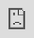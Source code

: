 ```yaml
---
title: >-
  A magical farming sim, cat museum exploration and other new indie games worth
  checking out
date: '2025-08-09'
excerpt: >-
  Welcome to our latest recap of what&#39;s going on in the indie game space.
  This week, Nintendo held its latest Indie World showcase to spotlight titl...
coverImage: >-
  https://images.unsplash.com/photo-1677442136019-21780ecad995?w=400&h=200&fit=crop&auto=format
author: AIVibe
tags:
  - Ai
  - Work
  - Tools
category: Work
source: >-
  https://www.engadget.com/gaming/a-magical-farming-sim-cat-museum-exploration-and-other-new-indie-games-worth-checking-out-120042340.html?src=rss
---
```

<p>Welcome to our latest recap of what&#39;s going on in the indie game space. This week, Nintendo held its latest Indie World showcase to spotlight titles that are coming to Switch and Switch 2, as well as some that arrived on the eShop on the day of the presentation.</p>
<p>One of the latter was <a data-i13n="cpos:1;pos:1" href="https://www.engadget.com/gaming/ufo-50-a-brilliant-tribute-to-retro-gaming-is-out-for-the-switch-right-now-141756694.html"><em>UFO 50</em></a>, which featured on many best of 2024 lists after it debuted on PC. Another was <a data-i13n="cpos:2;pos:1" href="https://www.nintendo.com/us/store/products/is-this-seat-taken-switch/"><em>Is This Seat Taken?</em></a>, which is about placing picky people in the right seats. This chill puzzle game from Poti Poti Studio and publisher Wholesome Games Presents arrived on <a data-i13n="cpos:3;pos:1" href="https://store.steampowered.com/app/3035120/Is_This_Seat_Taken/">Steam</a>, iOS and Android as well this week. It has a look that reminds me a little of last year’s pretty platformer, <a data-i13n="cpos:4;pos:1" href="https://www.engadget.com/schim-is-an-inventive-beautiful-platformer-thats-just-a-little-too-repetitive-170019349.html"><em>Schim</em></a>.</p>
<span id="end-legacy-contents"></span><div id="2ebed191f3434bbba6c219f417a1a37d"><iframe src="https://www.youtube.com/embed/TnpOai12xgY?rel=0" style="top:0;left:0;width:100%;height:100%;position:absolute;border:0;" allowfullscreen scrolling="no" data-embed-domain="www.youtube.com"></iframe></div>
<p>Looking further ahead, the Indie World revealed the <a data-i13n="cpos:5;pos:1" href="https://www.engadget.com/gaming/the-spellbinding-ball-x-pit-will-hit-pc-and-consoles-on-october-15-141156022.html">October release date for <em>Ball x Pit</em></a>, a <em>Breakout</em>-esque roguelite I&#39;m very excited for. In addition, <em>Mina the Hollower</em>, the next game from Shovel Knight studio Yacht Club Games that we already knew was <a data-i13n="cpos:6;pos:1" href="https://www.engadget.com/gaming/mina-the-hollower-from-the-makers-of-shovel-knight-arrives-on-halloween-222539705.html">coming to Steam on Halloween</a>, has been confirmed for a Switch and Switch 2 release on the same day.</p>
<div id="a245ffa180c34426bfa0a660f0e86f89"><iframe src="https://www.youtube.com/embed/v8SbeAYMp5Q?rel=0" style="top:0;left:0;width:100%;height:100%;position:absolute;border:0;" allowfullscreen scrolling="no" data-embed-domain="www.youtube.com"></iframe></div>
<p>The showcase also revealed that <a data-i13n="cpos:7;pos:1" href="https://www.engadget.com/gaming/pc/bask-in-the-grotesque-pixel-art-beauty-of-neverway-000046814.html"><em>Neverway</em></a>, a creepy life-sim RPG from a studio founded by Pedro Medeiros (the pixel artist of <em>Celeste</em>) and Murder Engine creator Isadora Sophia, is coming to Switch and Steam in 2026. Meanwhile, sci-fi RPG <em>Caves of Qud</em> is coming to Switch as a console exclusive later this year. This is a turn-based, sci-fi roguelike RPG from Freehold Games and publisher Kitfox Games that&#39;s rated overwhelmingly positive on <a data-i13n="cpos:8;pos:1" href="https://store.steampowered.com/app/333640/Caves_of_Qud/">Steam</a> after nearly 10,000 player reviews (a quick scan indicates that those who get into <em>Caves of Qud </em>can sink hundreds of hours into it).</p>
<p>Elsewhere, The International Game Developers Association, The International Game Developers Association Foundation and Women in Games International teamed up for an interesting announcement this week. The organizations are collaborating on a project called Port Quest, which is designed to help successful developers bring their games to mobile platforms. Studios who take part can receive assistance from industry veterans, access to workshops and more.</p>
<p><a data-i13n="cpos:9;pos:1" href="https://docs.google.com/forms/d/e/1FAIpQLSdHtU7GuXn5YRRGaMdjti4FZaFku0FufWpTJCLWI9m0QEPLPg/viewform">Applications are open now</a> and will close on September 15. Those chosen to participate will be featured in a showcase. However, only games that have earned at least $10,000 per month for the last six months are eligible. The games can&#39;t have previously been made available on mobile devices either.</p>
<h2 id="jump-link-new-releases">New releases</h2>
<div id="33cc181665f045ab99e1feedfe01edbc"><iframe src="https://www.youtube.com/embed/lQgsimCQwYY?rel=0" style="top:0;left:0;width:100%;height:100%;position:absolute;border:0;" allowfullscreen scrolling="no" data-embed-domain="www.youtube.com"></iframe></div>
<p>A game called <em>Ritual of Raven</em>, from Spellgarden Games and publisher Team17, arrived on <a data-i13n="cpos:10;pos:1" href="https://store.steampowered.com/app/2066520/Ritual_of_Raven/">Steam</a> and Switch this week. It&#39;s billed as a &quot;cozy, story-based farming sim&quot; but you&#39;re not going to be making your character till the land, plant seeds and carefully nurture crops here.&nbsp;</p>
<p>Instead, this is more of a deckbuilder, as you&#39;ll collect tarot cards and make use of their magical powers to do the work for you. It seems like an interesting twist on the <em>Stardew Valley </em>formula, especially if you&#39;re into card-based games.</p>
<div id="791b52a2e51e4bffb4f587e279507544"><iframe src="https://www.youtube.com/embed/ohhHHxINQHI?rel=0" style="top:0;left:0;width:100%;height:100%;position:absolute;border:0;" allowfullscreen scrolling="no" data-embed-domain="www.youtube.com"></iframe></div>
<p><em>Kimchi: A Stars in the Trash Story</em> is a free, short game from Valhalla Cats that dropped this week on <a data-i13n="cpos:11;pos:1" href="https://store.steampowered.com/app/3835170/Kimchi_A_Stars_in_the_Trash_Story/">Steam</a> and <a data-i13n="cpos:12;pos:1" href="http://itch.io/">Itch.io</a> — just in time for International Cat Day. As a kitten named Kimchi, you&#39;ll explore a cat museum and solve puzzles as you learn about the history of cats.</p>
<p>This is a spinoff of <a data-i13n="cpos:13;pos:1" href="https://store.steampowered.com/app/1822240/Stars_In_The_Trash/?curator_clanid=33025186"><em>Stars in the Trash</em></a>, a hand-drawn platform adventure with a gorgeous aesthetic that came out late last year. I bought that game months ago but haven&#39;t gotten around to playing it. The arrival of <em>Kimchi</em> is a good reminder for me to do that.</p>
<div id="4fdfb9119d8a4cc9802833705db5d255"><iframe src="https://www.youtube.com/embed/tcLmSkmwad4?rel=0" style="top:0;left:0;width:100%;height:100%;position:absolute;border:0;" allowfullscreen scrolling="no" data-embed-domain="www.youtube.com"></iframe></div>
<p>I mentioned this one in a previous edition of this roundup, though I can&#39;t help but highlight it again (not least because I feel the need to switch things up after highlighting a couple of cozy games). <a data-i13n="cpos:14;pos:1" href="https://www.nintendo.com/us/store/products/turbo-kid-switch/"><em>Turbo Kid</em></a><em>&nbsp;</em>is a delightfully gory Metroidvania that acts as a quasi-sequel to a film of the same name that I utterly adore. It finally landed on Switch this week, alongside an update for a PC update that enhances a lot of the weapons and makes them easier to acquire. Outerminds says the update also brings performance improvements to lower-spec systems.</p>
<h2 id="jump-link-upcoming">Upcoming</h2>
<div id="2cf95ab4d39b4dbf8552c6fed1c9b85f"><iframe src="https://www.youtube.com/embed/rU3VK2sgFgU?rel=0" style="top:0;left:0;width:100%;height:100%;position:absolute;border:0;" allowfullscreen scrolling="no" data-embed-domain="www.youtube.com"></iframe></div>
<p>A foraging adventure called <a data-i13n="cpos:15;pos:1" href="https://store.steampowered.com/app/1671570/Out_and_About/"><em>Out and About</em></a> was supposed to debut this week, but it&#39;s been pushed back by a few days as Yaldi Games unfortunately <a data-i13n="elm:context_link;elmt:doNotAffiliate;cpos:16;pos:1" class="no-affiliate-link" href="https://store.steampowered.com/news/app/1671570/view/516343590335545680?l=english">didn&#39;t check the Early Access box</a> in Steam&#39;s publishing tools. As such, the studio has had to delay the game&#39;s arrival until this Monday. That&#39;s a bit of a pity for a developer that&#39;s releasing its first-ever game, but Yaldi&#39;s transparency here is quite endearing.</p>
<p>In any case, <em>Out and About</em> will see you gathering fungi and wild plants to help you cook delectable dishes and put together herbal remedies. You&#39;ll also be helping to rebuild your community following a powerful storm. The game features real-life plants, so you might learn how to identify flora when you&#39;re out and about in the real world and perhaps do some actual foraging of your own.</p>
<div id="074176c359824c708b99eb28898a4f9c"><iframe src="https://www.youtube.com/embed/DcLT3PEVqdE?rel=0" style="top:0;left:0;width:100%;height:100%;position:absolute;border:0;" allowfullscreen scrolling="no" data-embed-domain="www.youtube.com"></iframe></div>
<p><em>Rogue Labyrinth </em>looks absolutely gorgeous, with a look that reminds me of my favorite game of all time, <em>The Legend of Zelda: A Link to the Past</em>. In this story-driven action title from Tea Witch Games and publisher indie.io, you&#39;ll seemingly be able to turn anything into a projectile (including deflected enemy attacks) by whacking it with your smacking stick.&nbsp;</p>
<p>You&#39;ll play as a nomad named Iris who returns home only to find that the place where you grew up has been converted into a labyrinth that hosts a reality show. The labyrinth is home to randomized biomes that feature monsters and allies alike. <a data-i13n="cpos:17;pos:1" href="https://store.steampowered.com/app/2412110/Rogue_Labyrinth"><em>Rogue Labyrinth</em></a><em>&nbsp;</em>is coming to Steam on September 1. A demo, which I might just check out this weekend, is available now.</p>
<div id="c528a664c7d3420aa44e8efda3bbe345"><iframe src="https://www.youtube.com/embed/yeF5P4h3WHc?rel=0" style="top:0;left:0;width:100%;height:100%;position:absolute;border:0;" allowfullscreen scrolling="no" data-embed-domain="www.youtube.com"></iframe></div>
<p>Atari revealed this week that <em>Adventure of Samsara</em> — a spiritual successor to Atari 2600 title <em>Adventure </em>from 1980 — is set to arrive on September 4. It&#39;s coming to PS5, Xbox Series X/S, Xbox One, Nintendo Switch, <a data-i13n="cpos:18;pos:1" href="https://store.steampowered.com/app/1292460/Adventure_of_Samsara/">Steam</a> and <a data-i13n="elm:affiliate_link;sellerN:GOG.com;elmt:;cpos:19;pos:1" href="https://shopping.yahoo.com/rdlw?merchantId=a3926e63-4324-467b-872c-52d2bfe9bd34&amp;siteId=us-engadget&amp;pageId=1p-autolink&amp;contentUuid=e0c29a7e-cfb7-4fb7-86ce-0671663592c2&amp;featureId=text-link&amp;merchantName=GOG.com&amp;linkText=GOG&amp;custData=eyJzb3VyY2VOYW1lIjoiV2ViLURlc2t0b3AtVmVyaXpvbiIsImxhbmRpbmdVcmwiOiJodHRwczovL3d3dy5nb2cuY29tL2VuL2dhbWUvYWR2ZW50dXJlX29mX3NhbXNhcmEiLCJjb250ZW50VXVpZCI6ImUwYzI5YTdlLWNmYjctNGZiNy04NmNlLTA2NzE2NjM1OTJjMiIsIm9yaWdpbmFsVXJsIjoiaHR0cHM6Ly93d3cuZ29nLmNvbS9lbi9nYW1lL2FkdmVudHVyZV9vZl9zYW1zYXJhIn0&amp;signature=AQAAAdVb5LnN5Qtqo5C29Eim0HYRtJxB6Z9A81WoCrJ8B1ZM&amp;gcReferrer=https%3A%2F%2Fwww.gog.com%2Fen%2Fgame%2Fadventure_of_samsara" class="rapid-with-clickid" data-original-link="https://www.gog.com/en/game/adventure_of_samsara">GOG</a>.</p>
<p>In this pixel art Metroidvania from developer Ilex Games, you&#39;ll attempt to restore balance to the multiverse. To do that, you&#39;ll need to explore a series of connected biomes and take down tough bosses. Of course, you&#39;ll gain abilities and upgrades while you&#39;re on your journey, because that&#39;s how Metroidvanias work.</p>
<div id="496412e1c4584a62838c04787a123e33"><iframe src="https://www.youtube.com/embed/AJjyNOgGc8s?rel=0" style="top:0;left:0;width:100%;height:100%;position:absolute;border:0;" allowfullscreen scrolling="no" data-embed-domain="www.youtube.com"></iframe></div>
<p>I think my favorite thing about <em>Autumn with the Shiba Inu</em> is that it&#39;s a sequel to a battle royale mystery visual novel called <em>A Summer with the Shiba Inu</em>, so I have two of these games to check out. This is a mystery visual novel from Quill Game Studios that puts you in the paws of Quei-Li, a freelance hacker tasked with uncovering information in a corruption case.</p>
<p>There are multiple endings here, which should encourage replayability, and I appreciate the lovely doggo illustrations by artist Alicia García Ochoa in the trailer. <a data-i13n="cpos:20;pos:1" href="https://store.steampowered.com/app/2182990/Autumn_with_the_Shiba_Inu/"><em>Autumn with the Shiba Inu</em></a> is coming to Steam on August 14, and a trailer is available now.</p>
<div id="0541d8e9aac5427ebce35ea3dd52d408"><iframe src="https://www.youtube.com/embed/doG2-fIIpqc?rel=0" style="top:0;left:0;width:100%;height:100%;position:absolute;border:0;" allowfullscreen scrolling="no" data-embed-domain="www.youtube.com"></iframe></div>
<p><em>Dude, Where Is My Beer? A New Hop </em>is a point-and-click adventure in the vein of those LucasArts games from the &#39;80s and &#39;90s. In this project from Arik Games and Edo Brenes, you play as a dude who just wants to drink a pilsner when all that can be found are craft beers and gross IPAs (I can&#39;t stand IPAs, sorry). Since a master brewer has banned pilsners, you&#39;ll have to make your own by acquiring the right ingredients and gear, then entering a brewing contest.</p>
<p>This is a sequel to 2020&#39;s <em>Dude, Where Is My Beer?</em> and I love the Star Wars pun in the sequel&#39;s title. There&#39;s no release window for <em>Dude, Where Is My Beer? A New Hop </em>as yet, but there&#39;s a demo <a data-i13n="cpos:21;pos:1" href="https://store.steampowered.com/app/3357000/Dude_Where_Is_My_Beer_A_New_Hop/">up on Steam now</a>.</p>
<div id="c38cf0c8e0a849bf919d4a62472c3abb"><iframe src="https://www.youtube.com/embed/8X5SoCc0fZQ?rel=0" style="top:0;left:0;width:100%;height:100%;position:absolute;border:0;" allowfullscreen scrolling="no" data-embed-domain="www.youtube.com"></iframe></div>
<p>Let&#39;s wrap things up for this week with a game that&#39;s &quot;inspired by analog horror, outsider art and the liminal landscapes of David Lynch and Andrei Tarkovsky.&quot; <a data-i13n="cpos:22;pos:1" href="https://store.steampowered.com/app/3073240/Concierge/"><em>Concierge</em></a><em>&nbsp;</em>is a surrealist, non-linear game in which you&#39;ll use a camcorder to help uncover clues and solve puzzles and trials that might require some outside-the-box thinking. This project from two-person Brazilian duo Kodino Artes and publisher Digital Tribe Games looks pretty compelling to me. <em>Concierge </em>is coming to Steam on September 15.</p>This article originally appeared on Engadget at https://www.engadget.com/gaming/a-magical-farming-sim-cat-museum-exploration-and-other-new-indie-games-worth-checking-out-120042340.html?src=rss
